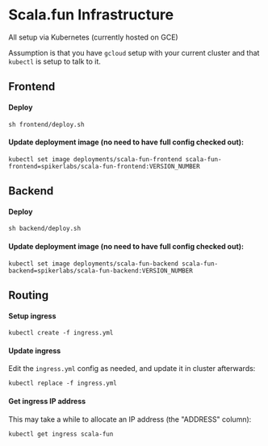 # Scala.fun Infrastructure

All setup via Kubernetes (currently hosted on GCE)

Assumption is that you have `gcloud` setup with your current cluster and that `kubectl` is setup to talk to it.

## Frontend

#### Deploy

```
sh frontend/deploy.sh
```

#### Update deployment image (no need to have full config checked out):

```
kubectl set image deployments/scala-fun-frontend scala-fun-frontend=spikerlabs/scala-fun-frontend:VERSION_NUMBER
```

## Backend

#### Deploy

```
sh backend/deploy.sh
```

#### Update deployment image (no need to have full config checked out):

```
kubectl set image deployments/scala-fun-backend scala-fun-backend=spikerlabs/scala-fun-backend:VERSION_NUMBER
```

## Routing

#### Setup ingress

```
kubectl create -f ingress.yml
```

#### Update ingress

Edit the `ingress.yml` config as needed, and update it in cluster afterwards:
```
kubectl replace -f ingress.yml
```

#### Get ingress IP address

This may take a while to allocate an IP address (the "ADDRESS" column):
```
kubectl get ingress scala-fun
```